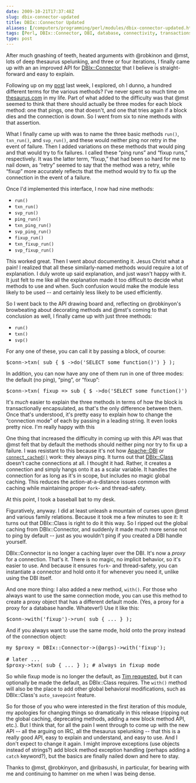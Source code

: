 ```yaml
--- 
date: 2009-10-21T17:37:48Z
slug: dbix-connector-updated
title: DBIx::Connector Updated
aliases: [/computers/programming/perl/modules/dbix-connector-updated.html]
tags: [Perl, DBIx::Connector, DBI, database, connectivity, transactions]
type: post
---
```


<p>After much gnashing of teeth, heated arguments with @robkinon and @mst,
lots of deep thesaurus spelunking, and three or four iterations, I finally
came up with an an improved API
for <a href="http://search.cpan.org/perldoc?DBIx::Connector"
title="DBIx::Connector on CPAN">DBIx::Connector</a> that I believe is
straight-forward and easy to explain.</p>

<p>Following up on
my <a href="/computers/programming/perl/modules/dbix-connector-methods.html"
title="Suggest Method Names for DBIx::Connector">post</a> last week, I
explored, oh I dunno, a hundred different terms for the various methods? I've
never spent so much time
on <a href="http://www.thesaurus.com/">thesaurus.com</a> in my life. Part of
what added to the difficulty was that @mst seemed to think that there should
actually be three modes for each block method: one that pings, one that
doesn't, and one that tries again if a block dies and the connection is down.
So I went from six to nine methods with that assertion.</p>

<p>What I finally came up with was to name the three basic methods <code>run()</code>,
<code>txn_run()</code>, and <code>svp_run()</code>, and these would neither
ping nor retry in the event of failure. Then I added variations on these
methods that would ping and that would try to fix failures. I called these
“ping runs” and “fixup runs,” respectively. It was the latter term, “fixup,”
that had been so hard for me to nail down, as “retry” seemed to say that the
method was a retry, while “fixup” more accurately reflects that the method
would try to fix up the connection in the event of a failure.</p>

<p>Once I'd implemented this interface, I now had nine methods:</p>

<ul>
  <li><code>run()</code></li>
  <li><code>txn_run()</code></li>
  <li><code>svp_run()</code></li>
  <li><code>ping_run()</code></li>
  <li><code>txn_ping_run()</code></li>
  <li><code>svp_ping_run()</code></li>
  <li><code>fixup_run()</code></li>
  <li><code>txn_fixup_run()</code></li>
  <li><code>svp_fixup_run()</code></li>
</ul>

<p>This worked great. Then I went about documenting it. Jesus Christ what a
pain! I realized that all these similarly-named methods would require a lot of
explanation. I duly wrote up said explanation, and just wasn't happy with it.
It just felt to me like all the explanation made it too difficult to decide
what methods to use and when. Such confusion would make the module less likely
to be used -- and certainly less likely to be used efficiently.</p>

<p>So I went back to the API drawing board and, reflecting on @robkinyon's
browbeating about decorating methods and @mst's coming to that conclusion as
well, I finally came up with just three methods:</p>

<ul>
  <li><code>run()</code></li>
  <li><code>txn()</code></li>
  <li><code>svp()</code></li>
</ul>

<p>For any one of these, you can call it by passing a block, of course:</p>

<pre>
$conn-&gt;txn( sub { $_->do(&#x0027;SELECT some_function()&#x0027;) } );
</pre>

<p>In addition, you can now have any one of them run in one of three
modes: the default (no ping), “ping”, or “fixup”:</p>

<pre>
$conn-&gt;txn( fixup => sub { $_->do(&#x0027;SELECT some_function()&#x0027;) } );
</pre>

<p>It's <em>much</em> easier to explain the three methods in terms of how the
block is transactionally encapsulated, as that's the only difference between
them. Once that's understood, it's pretty easy to explain how to change the
“connection mode” of each by passing in a leading string. It even looks pretty
nice. I'm really happy with this</p>

<p>One thing that increased the difficulty in coming up with this API was that
@mst felt that by default the methods should neither ping nor try to fix up a
failure. I was resistant to this because it's not
how <a href="http://search.cpan.org/perldoc?Apache::DBI"
title="Apache::DBI on CPAN">Apache::DBI</a> or
<a href="http://search.cpan.org/perldoc?DBI#connect_cached"
title="DBI on CPAN"><code>connect_cached()</code></a> work: they always ping.
It turns out that <a href="http://search.cpan.org/perldoc?DBIx::Class"
title="DBIx::Class on CPAN">DBIx::Class</a> doesn't cache connections
at all. I thought it had. Rather, it creates a connection and simply hangs
onto it as a scalar variable. It handles the connection for as long as it's in
scope, but includes no magic global caching. This reduces the action-at-a-distance
issues common with caching while maintaining proper <code>fork</code>- and
thread-safety.</p>

<p>At this point, I took a baseball bat to my desk.</p>

<p>Figuratively, anyway. I did at least unleash a mountain of curses upon @mst
and various family relations. Because it took me a few minutes to see it: It
turns out that DBIx::Class is right to do it this way. So I ripped out the
global caching from DBIx::Connector, and suddenly it made much more sense not
to ping by default -- just as you wouldn't ping if you created a DBI handle
yourself.</p>

<p>DBIx::Connector is no longer a caching layer over the DBI. It's now
a <em>proxy</em> for a connection. That's it. There is no magic, no implicit
behavior, so it's easier to use. And because it ensures <code>fork</code>- and
thread-safety, you can instantiate a connector and hold onto it for whenever
you need it, unlike using the DBI itself.</p>

<p>And one more thing: I also added a new method, <code>with()</code>. For
those who always want to use the same connection mode, you can use this method
to create a proxy object that has a different default mode. (Yes, a proxy for
a proxy for a database handle. Whatever!) Use it like this:</p>

<pre>
$conn-&gt;with(&#x0027;fixup&#x0027;)-&gt;run( sub { ... } );
</pre>

<p>And if you always want to use the same mode, hold onto the proxy instead of
the connection object:</p>

<pre>
my $proxy = DBIx::Connector-&gt;(@args)->with(&#x0027;fixup&#x0027;);

# later ...
$proxy-&gt;txn( sub { ... } ); # always in fixup mode
</pre>

<p>So while fixup mode is no longer the default,
as <a href="https://rt.cpan.org/Ticket/Display.html?id=47005"
title="RT #47005: txn_do should provide a way to disable retry">Tim
requested</a>, but it can optionally be made the default, as DBIx::Class
requires. The <code>with()</code> method will also be the place to add other
global behavioral modifications, such as
DBIx::Class's <code>auto_savepoint</code> feature.</p>

<p>So for those of you who were interested in the first iteration of this
module, my apologies for changing things so dramatically in this release
(ripping out the global caching, deprecating methods, adding a new block
method API, etc.). But I think that, for all the pain I went through to come
up with the new API -- all the arguing on IRC, all the thesaurus spelunking --
that this is a really good API, easy to explain and understand, and easy to
use. And I don't expect to change it again. I might improve exceptions (use
objects instead of strings?) add block method exception handling (perhaps
adding a <code>catch</code> keyword?), but the basics are finally nailed down
and here to stay.</p>

<p>Thanks to @mst, @robkinyon, and @ribasushi, in particular, for bearing with
me and continuing to hammer on me when I was being dense.</p>
